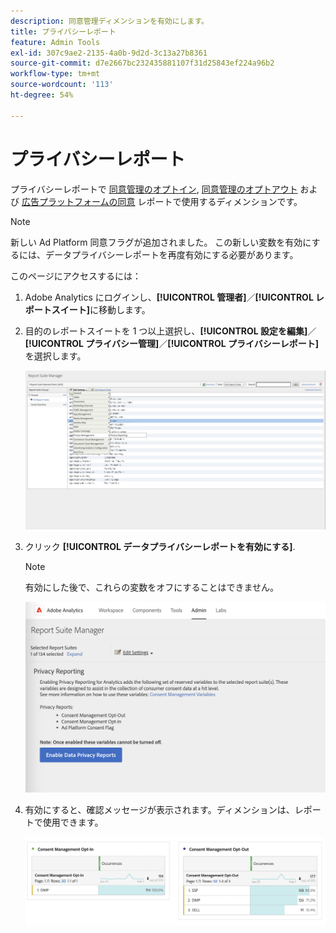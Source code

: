 ```yaml
---
description: 同意管理ディメンションを有効にします。
title: プライバシーレポート
feature: Admin Tools
exl-id: 307c9ae2-2135-4a0b-9d2d-3c13a27b8361
source-git-commit: d7e2667bc232435881107f31d25843ef224a96b2
workflow-type: tm+mt
source-wordcount: '113'
ht-degree: 54%

---
```


# プライバシーレポート

プライバシーレポートで [同意管理のオプトイン](/help/components/dimensions/cm-opt-in.md), [同意管理のオプトアウト](/help/components/dimensions/cm-opt-out.md) および [広告プラットフォームの同意](/help/components//dimensions/ad-consent.md) レポートで使用するディメンションです。

>[!NOTE]
>
>新しい Ad Platform 同意フラグが追加されました。 この新しい変数を有効にするには、データプライバシーレポートを再度有効にする必要があります。

このページにアクセスするには：

1. Adobe Analytics にログインし、**[!UICONTROL 管理者]**／**[!UICONTROL レポートスイート]**&#x200B;に移動します。
1. 目的のレポートスイートを 1 つ以上選択し、**[!UICONTROL 設定を編集]**／**[!UICONTROL プライバシー管理]**／**[!UICONTROL プライバシーレポート]**&#x200B;を選択します。

   ![設定を編集](assets/rsm-privacy-select.png)

1. クリック **[!UICONTROL データプライバシーレポートを有効にする]**.

   >[!NOTE]
   >
   >有効にした後で、これらの変数をオフにすることはできません。

   ![有効にする](assets/rsm-privacy-enable.png)

1. 有効にすると、確認メッセージが表示されます。ディメンションは、レポートで使用できます。

   ![レポート](assets/consent-management.png)
